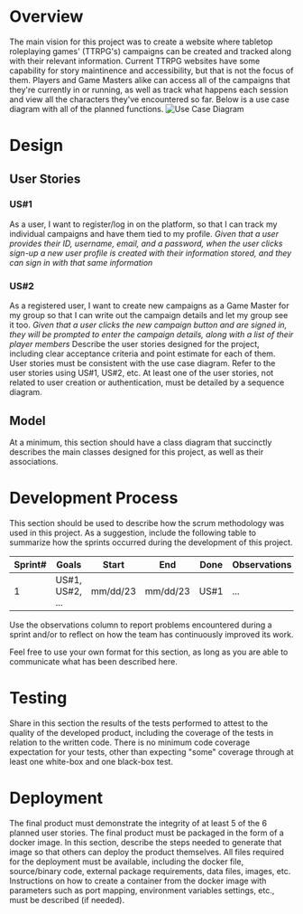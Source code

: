 # Overview

The main vision for this project was to create a website where tabletop roleplaying games' (TTRPG's) campaigns can be created and tracked along with their relevant information. Current TTRPG websites have some capability for story maintinence and accessibility, but that is not the focus of them. Players and Game Masters alike can access all of the campaigns that they're currently in or running, as well as track what happens each session and view all the characters they've encountered so far. Below is a use case diagram with all of the planned functions. 
![Use Case Diagram](https://cdn.discordapp.com/attachments/1154504238156746863/1181769384843284662/Use_case_diagram_2.png?ex=65824381&is=656fce81&hm=e25d1525a007b5f3985ac4598ce4006d42e78b0203bd0f49a5e1d236d962212d&)
# Design

## User Stories

### US#1
As a user, I want to register/log in on the platform, so that I can track my individual campaigns and have them tied to my profile. *Given that a user provides their ID, username, email, and a password, when the user clicks sign-up a new user profile is created with their information stored, and they can sign in with that same information*
### US#2 
As a registered user, I want to create new campaigns as a Game Master for my group so that I can write out the campaign details and let my group see it too. *Given that a user clicks the new campaign button and are signed in, they will be prompted to enter the campaign details, along with a list of their player members*
Describe the user stories designed for the project, including clear acceptance criteria and point estimate for each of them. User stories must be consistent with the use case diagram. Refer to the user stories using US#1, US#2, etc. At least one of the user stories, not related to user creation or authentication, must be detailed by a sequence diagram. 

## Model 

At a minimum, this section should have a class diagram that succinctly describes the main classes designed for this project, as well as their associations.

# Development Process 

This section should be used to describe how the scrum methodology was used in this project. As a suggestion, include the following table to summarize how the sprints occurred during the development of this project.

|Sprint#|Goals|Start|End|Done|Observations|
|---|---|---|---|---|---|
|1|US#1, US#2, ...|mm/dd/23|mm/dd/23|US#1|...|

Use the observations column to report problems encountered during a sprint and/or to reflect on how the team has continuously improved its work.

Feel free to use your own format for this section, as long as you are able to communicate what has been described here.

# Testing 

Share in this section the results of the tests performed to attest to the quality of the developed product, including the coverage of the tests in relation to the written code. There is no minimum code coverage expectation for your tests, other than expecting "some" coverage through at least one white-box and one black-box test.

# Deployment 

The final product must demonstrate the integrity of at least 5 of the 6 planned user stories. The final product must be packaged in the form of a docker image. In this section, describe the steps needed to generate that image so that others can deploy the product themselves. All files required for the deployment must be available, including the docker file, source/binary code, external package requirements, data files, images, etc. Instructions on how to create a container from the docker image with parameters such as port mapping, environment variables settings, etc., must be described (if needed). 
